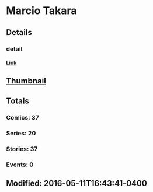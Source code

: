 # Marcio  Takara 
## Details
### detail
#### [Link](http://marvel.com/comics/creators/9031/marcio_takara?utm_campaign=apiRef&utm_source=225578a89fc76f3d20fbffda5d17a88d)
## [Thumbnail](http://i.annihil.us/u/prod/marvel/i/mg/b/40/image_not_available.jpg)
## Totals
### Comics: 37
### Series: 20
### Stories: 37
### Events: 0
## Modified: 2016-05-11T16:43:41-0400